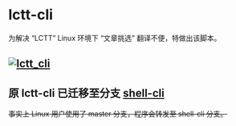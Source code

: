 # lctt-cli


为解决 “LCTT” Linux 环境下 “文章挑选” 翻译不便，特做出该脚本。

[![lctt_cli](http://itxdm.me/lctt-cli_bilibili2.png)](https://www.bilibili.com/video/av11932111/)
---------------

## 原 lctt-cli 已迁移至分支 [shell-cli](https://github.com/LCTT/lctt-cli/tree/shell-cli)

~~事实上 Linux 用户使用了 master 分支，程序会转发至 shell-cli 分支。~~

